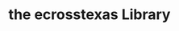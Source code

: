 ---
title: "the ecrosstexas Library"
seo.title: "Welcome to Eric’s Digital Ranch"
permalink: /books/index.html
description: 'The personal website of Eric Wallace, a digital rancher in Plano, Texas.'
layout: 'books'
---